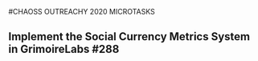 #CHAOSS OUTREACHY 2020 MICROTASKS

## Implement the Social Currency Metrics System in GrimoireLabs #288